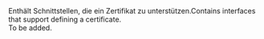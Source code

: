 <Namespace Name="Microsoft.Azure.Management.AppService.Fluent.AppServiceCertificate.Definition">
  <Docs>
    <summary><span data-ttu-id="0c6ad-101">Enthält Schnittstellen, die ein Zertifikat zu unterstützen.</span><span class="sxs-lookup"><span data-stu-id="0c6ad-101">Contains interfaces that support defining a certificate.</span></span></summary> 
    <remarks>To be added.</remarks>
  </Docs>
</Namespace>
